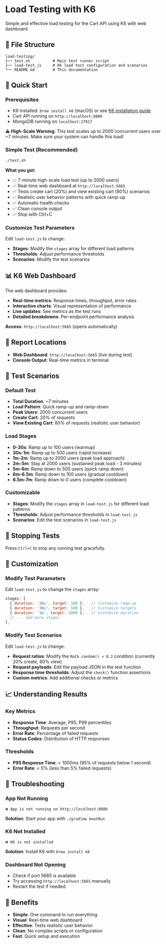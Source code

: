 # Load Testing with K6

Simple and effective load testing for the Cart API using K6 with web dashboard.

## 📁 File Structure

```
load-testing/
├── test.sh          # Main test runner script
├── load-test.js     # K6 load test configuration and scenarios
└── README.md        # This documentation
```

## 🚀 Quick Start

### Prerequisites
- K6 installed: `brew install k6` (macOS) or see [K6 installation guide](https://k6.io/docs/getting-started/installation/)
- Cart API running on `http://localhost:8080`
- MongoDB running on `localhost:27017`

⚠️ **High-Scale Warning**: This test scales up to 2000 concurrent users over ~7 minutes. Make sure your system can handle this load!

### Simple Test (Recommended)

```bash
./test.sh
```

**What you get:**
- ✅ 7-minute high-scale load test (up to 2000 users)
- ✅ Real-time web dashboard at `http://localhost:5665`
- ✅ Tests create cart (20%) and view existing cart (80%) scenarios
- ✅ Realistic user behavior patterns with quick ramp-up
- ✅ Automatic health checks
- ✅ Clean console output
- ✅ Stop with Ctrl+C

### Customize Test Parameters

Edit `load-test.js` to change:
- **Stages**: Modify the `stages` array for different load patterns
- **Thresholds**: Adjust performance thresholds
- **Scenarios**: Modify the test scenarios

## 📊 K6 Web Dashboard

The web dashboard provides:
- **Real-time metrics**: Response times, throughput, error rates
- **Interactive charts**: Visual representation of performance
- **Live updates**: See metrics as the test runs
- **Detailed breakdowns**: Per-endpoint performance analysis

**Access**: `http://localhost:5665` (opens automatically)

## 📁 Report Locations

- **Web Dashboard**: `http://localhost:5665` (live during test)
- **Console Output**: Real-time metrics in terminal

## 🎯 Test Scenarios

### Default Test
- **Total Duration**: ~7 minutes
- **Load Pattern**: Quick ramp-up and ramp-down
- **Peak Users**: 2000 concurrent users
- **Create Cart**: 20% of requests
- **View Existing Cart**: 80% of requests (realistic user behavior)

### Load Stages
- **0-30s**: Ramp up to 100 users (warmup)
- **30s-1m**: Ramp up to 500 users (rapid increase)
- **1m-2m**: Ramp up to 2000 users (peak load approach)
- **2m-5m**: Stay at 2000 users (sustained peak load - 3 minutes)
- **5m-6m**: Ramp down to 500 users (quick ramp down)
- **6m-6.5m**: Ramp down to 100 users (gradual cooldown)
- **6.5m-7m**: Ramp down to 0 users (complete cooldown)

### Customizable
- **Stages**: Modify the `stages` array in `load-test.js` for different load patterns
- **Thresholds**: Adjust performance thresholds in `load-test.js`
- **Scenarios**: Edit the test scenarios in `load-test.js`

## 🛑 Stopping Tests

Press `Ctrl+C` to stop any running test gracefully.

## 🔧 Customization

### Modify Test Parameters

Edit `load-test.js` to change the `stages` array:
```javascript
stages: [
  { duration: '30s', target: 100 },   // Customize ramp-up
  { duration: '30s', target: 500 },   // Customize targets
  { duration: '1m', target: 2000 },   // Customize duration
  // ... add more stages
],
```

### Modify Test Scenarios

Edit `load-test.js` to change:
- **Request ratios**: Modify the `Math.random() < 0.2` condition (currently 20% create, 80% view)
- **Request payloads**: Edit the payload JSON in the test function
- **Response time thresholds**: Adjust the `check()` function assertions
- **Custom metrics**: Add additional checks or metrics

## 📈 Understanding Results

### Key Metrics
- **Response Time**: Average, P95, P99 percentiles
- **Throughput**: Requests per second
- **Error Rate**: Percentage of failed requests
- **Status Codes**: Distribution of HTTP responses

### Thresholds
- **P95 Response Time**: < 1000ms (95% of requests below 1 second)
- **Error Rate**: < 5% (less than 5% failed requests)

## 🚨 Troubleshooting

### App Not Running
```
❌ App is not running on http://localhost:8080
```
**Solution**: Start your app with `./gradlew bootRun`

### K6 Not Installed
```
❌ K6 is not installed
```
**Solution**: Install K6 with `brew install k6`

### Dashboard Not Opening
- Check if port 5665 is available
- Try accessing `http://localhost:5665` manually
- Restart the test if needed

## 🎉 Benefits

- **Simple**: One command to run everything
- **Visual**: Real-time web dashboard
- **Effective**: Tests realistic user behavior
- **Clean**: No complex scripts or configuration
- **Fast**: Quick setup and execution
